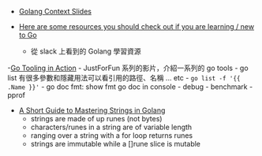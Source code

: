 - [Golang Context Slides](http://go-talks.appspot.com/github.com/dkondratovych/golang-ua-meetup/go-context/ctx.slide#1)

- [Here are some resources you should check out if you are learning / new to Go](https://gophers.slack.com/archives/C02A8LZKT/p1492876017604943)
    - 從 slack 上看到的 Golang 學習資源

-[Go Tooling in Action](https://www.youtube.com/watch?v=uBjoTxosSys)
    - JustForFun 系列的影片，介紹一系列的 go tools
    - go list 有很多參數和隱藏用法可以看引用的路徑、名稱 ... etc
        - `go list -f '{{ .Name }}'`
    - go doc fmt: show fmt go doc in console
    - debug
    - benchmark
    - pprof
- [A Short Guide to Mastering Strings in Golang](https://mymemorysucks.wordpress.com/2017/05/03/a-short-guide-to-mastering-strings-in-golang/)
    - strings are made of up runes (not bytes)
    - characters/runes in a string are of variable length
    - ranging over a string with a for loop returns runes
    - strings are immutable while a []rune slice is mutable